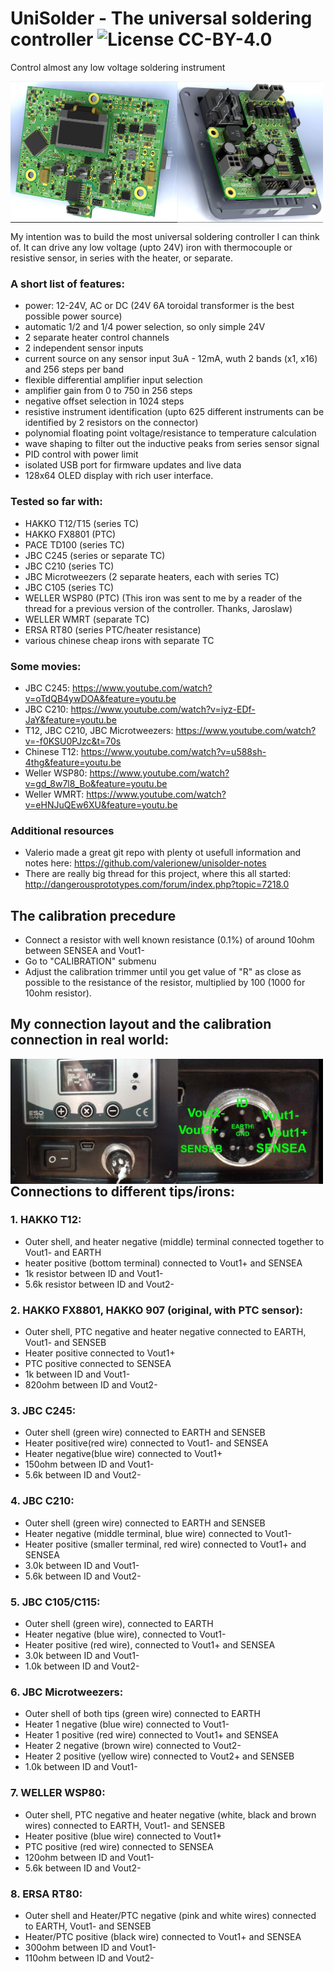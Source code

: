 # UniSolder - The universal soldering controller  ![License CC-BY-4.0](https://img.shields.io/badge/License-CC--BY--4.0-green.svg)
Control almost any low voltage soldering instrument

<img width=500 align="center" src="/img/UniSolder52_small.jpg"/>

My intention was to build the most universal soldering controller I can think of. It can drive any low voltage (upto 24V) iron with thermocouple or resistive sensor, in series with the heater, or separate.

### A short list of features:
- power: 12-24V, AC or DC (24V 6A toroidal transformer is the best possible power source)
- automatic 1/2 and 1/4 power selection, so only simple 24V
- 2 separate heater control channels
- 2 independent sensor inputs
- current source on any sensor input 3uA - 12mA, wuth 2 bands (x1, x16) and 256 steps per band
- flexible differential amplifier input selection
- amplifier gain from 0 to 750 in 256 steps
- negative offset selection in 1024 steps
- resistive instrument identification (upto 625 different instruments can be identified by 2 resistors on the connector)
- polynomial floating point voltage/resistance to temperature calculation
- wave shaping to filter out the inductive peaks from series sensor signal
- PID control with power limit
- isolated USB port for firmware updates and live data
- 128x64 OLED display with rich user interface.

### Tested so far with:
- HAKKO T12/T15 (series TC)
- HAKKO FX8801 (PTC)
- PACE TD100 (series TC)
- JBC C245 (series or separate TC)
- JBC C210 (series TC)
- JBC Microtweezers (2 separate heaters, each with series TC)
- JBC C105 (series TC)
- WELLER WSP80 (PTC) (This iron was sent to me by a reader of the thread for a previous version of the controller. Thanks, Jaroslaw)
- WELLER WMRT (separate TC)
- ERSA RT80 (series PTC/heater resistance)
- various chinese cheap irons with separate TC

### Some movies:
- JBC C245: https://www.youtube.com/watch?v=oTdQB4ywDOA&feature=youtu.be
- JBC C210: https://www.youtube.com/watch?v=iyz-EDf-JaY&feature=youtu.be
- T12, JBC C210, JBC Microtweezers: https://www.youtube.com/watch?v=-f0KSU0PJzc&t=70s
- Chinese T12: https://www.youtube.com/watch?v=u588sh-4thg&feature=youtu.be
- Weller WSP80: https://www.youtube.com/watch?v=gd_8w7l8_Bo&feature=youtu.be
- Weller WMRT: https://www.youtube.com/watch?v=eHNJuQEw6XU&feature=youtu.be

### Additional resources
- Valerio made a great git repo with plenty ot usefull information and notes here: https://github.com/valerionew/unisolder-notes
- There are really big thread for this project, where this all started: http://dangerousprototypes.com/forum/index.php?topic=7218.0

## The calibration precedure
- Connect a resistor with well known resistance (0.1%) of around 10ohm between SENSEA and Vout1-
- Go to "CALIBRATION" submenu
- Adjust the calibration trimmer until you get value of "R" as close as possible to the resistance of the resistor, multiplied by 100 (1000 for 10ohm resistor).

## My connection layout and the calibration connection in real world:
<img width=500 align="left" src="/img/UniSolder52_Cal_Con-1.jpg"/>

## Connections to different tips/irons:

### 1. HAKKO T12:
 - Outer shell, and heater negative (middle) terminal connected together to Vout1- and EARTH
 - heater positive (bottom terminal) connected to Vout1+ and SENSEA
 - 1k resistor between ID and Vout1-
 - 5.6k resistor between ID and Vout2-

### 2. HAKKO FX8801, HAKKO 907 (original, with PTC sensor):
- Outer shell, PTC negative  and heater negative connected to EARTH, Vout1- and SENSEB
- Heater positive connected to Vout1+
- PTC positive  connected to SENSEA
- 1k between ID and Vout1-
- 820ohm between ID and Vout2-

### 3. JBC C245:
 - Outer shell (green wire) connected to EARTH and SENSEB
 - Heater positive(red wire) connected to Vout1- and SENSEA
 - Heater negative(blue wire) connected to Vout1+
 - 150ohm between ID and Vout1-
 - 5.6k between ID and Vout2-

### 4. JBC C210:
 - Outer shell (green wire) connected to EARTH and SENSEB
 - Heater negative (middle terminal, blue wire) connected to Vout1-
 - Heater positive (smaller terminal, red wire) connected to Vout1+ and SENSEA
 - 3.0k between ID and Vout1-
 - 5.6k between ID and Vout2-

### 5. JBC C105/C115:
 - Outer shell (green wire), connected to EARTH
 - Heater negative (blue wire), connected to Vout1-
 - Heater positive (red wire), connected to Vout1+ and SENSEA
 - 3.0k between ID and Vout1-
 - 1.0k between ID and Vout2-

### 6. JBC Microtweezers:
 - Outer shell of both tips (green wire) connected to EARTH
 - Heater 1 negative (blue wire) connected to Vout1-
 - Heater 1 positive (red wire) connected to Vout1+ and SENSEA
 - Heater 2 negative (brown wire) connected to Vout2-
 - Heater 2 positive (yellow wire) connected to Vout2+ and SENSEB
 - 1.0k between ID and Vout1-

### 7. WELLER WSP80:
- Outer shell, PTC negative  and heater negative (white, black and brown wires) connected to EARTH, Vout1- and SENSEB
- Heater positive (blue wire) connected to Vout1+
- PTC positive (red wire) connected to SENSEA
- 120ohm between ID and Vout1-
- 5.6k between ID and Vout2-

### 8. ERSA RT80:
- Outer shell and Heater/PTC negative (pink and white wires) connected to EARTH, Vout1- and SENSEB
- Heater/PTC positive (black wire) connected to Vout1+ and SENSEA
- 300ohm between ID and Vout1-
- 110ohm between ID and Vout2-
